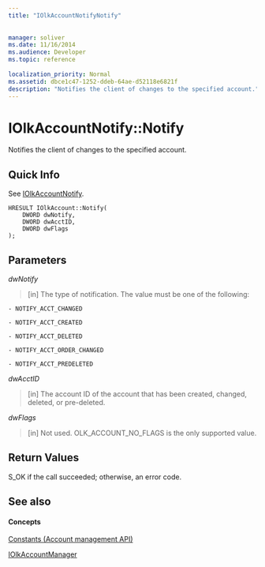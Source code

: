 ```yaml
---
title: "IOlkAccountNotifyNotify"
 
 
manager: soliver
ms.date: 11/16/2014
ms.audience: Developer
ms.topic: reference
 
localization_priority: Normal
ms.assetid: dbce1c47-1252-ddeb-64ae-d52118e6821f
description: "Notifies the client of changes to the specified account."
---
```


# IOlkAccountNotify::Notify

Notifies the client of changes to the specified account.
  
## Quick Info

See [IOlkAccountNotify](iolkaccountnotify.md).
  
```
HRESULT IOlkAccount::Notify(  
    DWORD dwNotify, 
    DWORD dwAcctID, 
    DWORD dwFlags 
);

```

## Parameters

 _dwNotify_
  
> [in] The type of notification. The value must be one of the following:
    
    - NOTIFY_ACCT_CHANGED 
    
    - NOTIFY_ACCT_CREATED 
    
    - NOTIFY_ACCT_DELETED
    
    - NOTIFY_ACCT_ORDER_CHANGED 
    
    - NOTIFY_ACCT_PREDELETED 
    
 _dwAcctID_
  
> [in] The account ID of the account that has been created, changed, deleted, or pre-deleted.
    
 _dwFlags_
  
>  [in] Not used. OLK_ACCOUNT_NO_FLAGS is the only supported value. 
    
## Return Values

S_OK if the call succeeded; otherwise, an error code.
  
## See also

#### Concepts

[Constants (Account management API)](constants-account-management-api.md)
  
[IOlkAccountManager](iolkaccountmanager.md)


